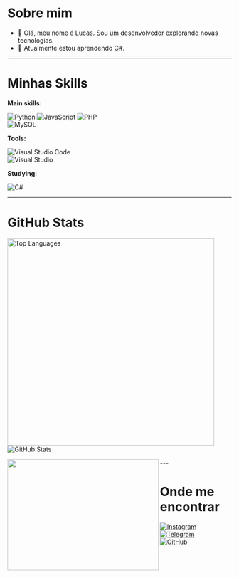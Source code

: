 # Sobre mim

- 🤔 Olá, meu nome é Lucas. Sou um desenvolvedor explorando novas tecnologias.  
- 🌱 Atualmente estou aprendendo C#.  

---

# Minhas Skills

**Main skills:**  

![Python](https://img.shields.io/badge/-Python-333333?style=flat&logo=python)  ![JavaScript](https://img.shields.io/badge/-JavaScript-333333?style=flat&logo=javascript)  ![PHP](https://img.shields.io/badge/-PHP-333333?style=flat&logo=php)  
![MySQL](https://img.shields.io/badge/-MySQL-333333?style=flat&logo=mysql)  

**Tools:**  

![Visual Studio Code](https://img.shields.io/badge/-Visual%20Studio%20Code-333333?style=flat&logo=visual-studio-code&logoColor=007ACC)  
![Visual Studio](https://img.shields.io/badge/-Visual%20Studio-333333?style=flat&logo=visualstudio&logoColor=5C2D91)  

**Studying:**  

![C#](https://img.shields.io/badge/-C%23-333333?style=flat&logo=c-sharp&logoColor=white)  

---

# GitHub Stats  

<img src="https://github-readme-stats.vercel.app/api/top-langs?username=lucassx123&show_icons=true&locale=en&layout=compact&theme=radical" alt="Top Languages" width="465" />  

<img src="https://github-readme-stats.vercel.app/api?username=lucassx123&show_icons=true&theme=radical" alt="GitHub Stats" />  

<p align="center">
    <img align='left' src="https://steamuserimages-a.akamaihd.net/ugc/1661224712069230981/BFD6A13BBBF6F1A2A7FA6A6DA961E0700E98660A/?imw=1024&imh=576&ima=fit&impolicy=Letterbox&imcolor=%23000000&letterbox=true" width="340" height="250">
</p>
---

# Onde me encontrar  

[![Instagram](https://img.shields.io/badge/-Instagram-000?style=flat&logo=instagram)](https://www.instagram.com/lucassxoficial/)  
[![Telegram](https://img.shields.io/badge/-Telegram-000?style=flat&logo=telegram)](https://t.me/lucassxofc)  
[![GitHub](https://img.shields.io/github/followers/lucassx123?label=follow&style=social)](https://github.com/lucassx123)  
